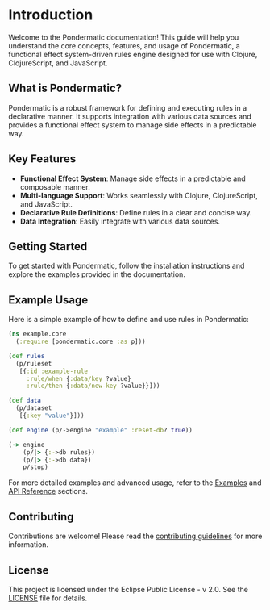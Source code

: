 # Introduction

Welcome to the Pondermatic documentation! This guide will help you understand the core concepts, features, and usage of Pondermatic, a functional effect system-driven rules engine designed for use with Clojure, ClojureScript, and JavaScript.

## What is Pondermatic?

Pondermatic is a robust framework for defining and executing rules in a declarative manner. It supports integration with various data sources and provides a functional effect system to manage side effects in a predictable way.

## Key Features

- **Functional Effect System**: Manage side effects in a predictable and composable manner.
- **Multi-language Support**: Works seamlessly with Clojure, ClojureScript, and JavaScript.
- **Declarative Rule Definitions**: Define rules in a clear and concise way.
- **Data Integration**: Easily integrate with various data sources.

## Getting Started

To get started with Pondermatic, follow the installation instructions and explore the examples provided in the documentation.

## Example Usage

Here is a simple example of how to define and use rules in Pondermatic:

```clojure
(ns example.core
  (:require [pondermatic.core :as p]))

(def rules
  (p/ruleset
   [{:id :example-rule
     :rule/when {:data/key ?value}
     :rule/then {:data/new-key ?value}}]))

(def data
  (p/dataset
   [{:key "value"}]))

(def engine (p/->engine "example" :reset-db? true))

(-> engine
    (p/|> {:->db rules})
    (p/|> {:->db data})
    p/stop)
```

For more detailed examples and advanced usage, refer to the [Examples](examples.md) and [API Reference](api_reference_js.md) sections.

## Contributing

Contributions are welcome! Please read the [contributing guidelines](CONTRIBUTING.md) for more information.

## License

This project is licensed under the Eclipse Public License - v 2.0. See the [LICENSE](LICENSE) file for details.
